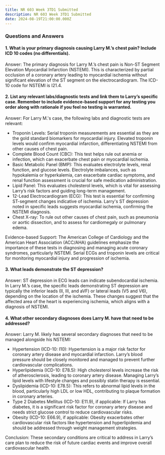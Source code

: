 ```yaml
---
title: NR 603 Week 3TD1 Submitted
description: NR 603 Week 3TD1 Submitted
date: 2024-08-19T21:00:00.000Z
---
```


### Questions and Answers

#### 1. What is your primary diagnosis causing Larry M.’s chest pain? Include ICD 10 codes (no differentials).

Answer:
The primary diagnosis for Larry M.’s chest pain is Non-ST Segment Elevation Myocardial Infarction (NSTEMI). This is characterized by partial occlusion of a coronary artery leading to myocardial ischemia without significant elevation of the ST segment on the electrocardiogram. The ICD-10 code for NSTEMI is I21.4.

#### 2. List any relevant labs/diagnostic tests and link them to Larry’s specific case. Remember to include evidence-based support for any testing you order along with rationale if you feel no testing is warranted.

Answer:
For Larry M.'s case, the following labs and diagnostic tests are relevant:

* Troponin Levels: Serial troponin measurements are essential as they are the gold standard biomarkers for myocardial injury. Elevated troponin levels would confirm myocardial infarction, differentiating NSTEMI from other causes of chest pain.
* Complete Blood Count (CBC): This test helps rule out anemia or infection, which can exacerbate chest pain or myocardial ischemia.
* Basic Metabolic Panel (BMP): This evaluates electrolyte levels, renal function, and glucose levels. Electrolyte imbalances, such as hypokalemia or hyperkalemia, can exacerbate cardiac symptoms, and renal function assessment is crucial for safe medication administration.
* Lipid Panel: This evaluates cholesterol levels, which is vital for assessing Larry’s risk factors and guiding long-term management.
* 12-Lead Electrocardiogram (ECG): This test is essential for confirming ST-segment changes indicative of ischemia. Larry's ST depression noted in specific leads suggests myocardial ischemia, confirming the NSTEMI diagnosis.
* Chest X-ray: To rule out other causes of chest pain, such as pneumonia or aortic dissection, and to assess for cardiomegaly or pulmonary edema.

Evidence-based Support:
The American College of Cardiology and the American Heart Association (ACC/AHA) guidelines emphasize the importance of these tests in diagnosing and managing acute coronary syndromes, particularly NSTEMI. Serial ECGs and troponin levels are critical for monitoring myocardial injury and progression of ischemia.

#### 3. What leads demonstrate the ST depression?

Answer:
ST depression in ECG leads can indicate subendocardial ischemia. In Larry M.’s case, the specific leads demonstrating ST depression are typically the inferior leads (II, III, and aVF) or lateral leads (V5 and V6), depending on the location of the ischemia. These changes suggest that the affected area of the heart is experiencing ischemia, which aligns with a diagnosis of NSTEMI.

#### 4. What other secondary diagnoses does Larry M. have that need to be addressed?

Answer:
Larry M. likely has several secondary diagnoses that need to be managed alongside his NSTEMI:

* Hypertension (ICD-10: I10): Hypertension is a major risk factor for coronary artery disease and myocardial infarction. Larry’s blood pressure should be closely monitored and managed to prevent further cardiovascular complications.
* Hyperlipidemia (ICD-10: E78.5): High cholesterol levels increase the risk of atherosclerosis, leading to coronary artery disease. Managing Larry’s lipid levels with lifestyle changes and possibly statin therapy is essential.
* Dyslipidemia (ICD-10: E78.5): This refers to abnormal lipid levels in the blood, particularly high LDL or low HDL, contributing to plaque formation in coronary arteries.
* Type 2 Diabetes Mellitus (ICD-10: E11.9), if applicable: If Larry has diabetes, it is a significant risk factor for coronary artery disease and needs strict glucose control to reduce cardiovascular risks.
* Obesity (ICD-10: E66.9), if applicable: Obesity exacerbates other cardiovascular risk factors like hypertension and hyperlipidemia and should be addressed through weight management strategies.

Conclusion:
These secondary conditions are critical to address in Larry’s care plan to reduce the risk of future cardiac events and improve overall cardiovascular health.
